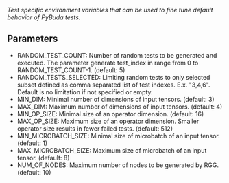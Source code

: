 
*Test specific environment variables that can be used to fine tune default behavior of PyBuda tests.*

## Parameters
 * RANDOM\_TEST\_COUNT: Number of random tests to be generated and executed. The parameter generate test_index in range from 0 to RANDOM\_TEST\_COUNT-1. (default: 5)
 * RANDOM\_TESTS\_SELECTED: Limiting random tests to only selected subset defined as comma separated list of test indexes. E.x. "3,4,6". Default is no limitation if not specified or empty.
 * MIN\_DIM: Minimal number of dimensions of input tensors. (default: 3)
 * MAX\_DIM: Maximum number of dimensions of input tensors. (default: 4)
 * MIN\_OP\_SIZE: Minimal size of an operator dimension. (default: 16)
 * MAX\_OP\_SIZE: Maximum size of an operator dimension. Smaller operator size results in fewer failed tests. (default: 512)
 * MIN_MICROBATCH_SIZE: Minimal size of microbatch of an input tensor. (default: 1)
 * MAX_MICROBATCH_SIZE: Maximum size of microbatch of an input tensor. (default: 8)
 * NUM\_OF\_NODES: Maximum number of nodes to be generated by RGG. (default: 10)
